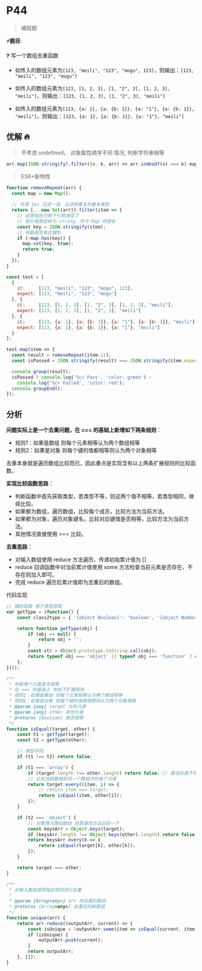 # P44

> 编程题

**⚡题目**:

❓ 写一个数组去重函数

- 如传入的数组元素为`[123, "meili", "123", "mogu", 123]`，则输出：`[123, "meili", "123", "mogu"]`

- 如传入的数组元素为`[123, [1, 2, 3], [1, "2", 3], [1, 2, 3], "meili"]`，则输出：`[123, [1, 2, 3], [1, "2", 3], "meili"]`

- 如传入的数组元素为`[123, {a: 1}, {a: {b: 1}}, {a: "1"}, {a: {b: 1}}, "meili"]`，则输出：`[123, {a: 1}, {a: {b: 1}}, {a: "1"}, "meili"]`

## 优解 🔥

> 不考虑 undefined， 对象属性顺序不同 情况, 判断字符串相等

```js
arr.map(JSON.stringify).filter((v, k, arr) => arr.indexOf(v) === k).map(JSON.parse)
```

> ES6+新特性

```js
function removeRepeat(arr) {
  const map = new Map();
  
  // 先用 Set 过滤一波，过滤掉重复的基本类型
  return [...new Set(arr)].filter(item => {
    // 这里现在只剩下引用类型了
    // 把引用类型转为 string，作为 Map 的键名
    const key = JSON.stringify(item);
    // 判断是否有此键名
    if (!map.has(key)) {
      map.set(key, true);
      return true;
    }
  });
}

const test = [
  {
    it:     [123, "meili", "123", "mogu", 123],
    expect: [123, "meili", "123", "mogu"]
  }, {
    it:     [123, [1, 2, 3], [1, "2", 3], [1, 2, 3], "meili"],
    expect: [123, [1, 2, 3], [1, "2", 3], "meili"]
  }, {
    it:     [123, {a: 1}, {a: {b: 1}}, {a: "1"}, {a: {b: 1}}, "meili"],
    expect: [123, {a: 1}, {a: {b: 1}}, {a: "1"}, "meili"]
  }
];

test.map(item => {
  const result = removeRepeat(item.it);
  const isPassed = JSON.stringify(result) === JSON.stringify(item.expect);

  console.group(result);
  isPassed ? console.log('%c√ Pass', 'color: green') :
    console.log('%c× Failed', 'color: red');
  console.groupEnd();
});
```

## 分析

**问题实际上是一个去重问题，在 === 的基础上新增如下两条规则**：

- 规则1：如果是数组 则每个元素相等认为两个数组相等
- 规则2：如果是对象 则每个键的值都相等则认为两个对象相等

去重本身就是遍历数组比较而已，因此重点是实现含有以上两条扩展规则的比较函数。

**实现比较函数思路**：

- 判断函数中首先获取类型，若类型不等，则这两个值不相等，若类型相同，继续比较。
- 如果都为数组，遍历数组，比较每个成员，比较方法为当前方法。
- 如果都为对象，遍历对象键名，比较对应键值是否相等，比较方法为当前方法。
- 其他情况直接使用 === 比较。

**去重思路**：

- 对输入数组使用 reduce 方法遍历，传递初始累计值为 []
- reduce 回调函数中对当前累计值使用 some 方法检查当前元素是否存在，不存在则加入即可。
- 完成 reduce 遍历后累计值即为去重后的数组。

代码实现

```js
// 辅助函数 用于类型获取
var getType = (function() {
    const class2type = { '[object Boolean]': 'boolean', '[object Number]': 'number', '[object String]': 'string', '[object Function]': 'function', '[object Array]': 'array', '[object Date]': 'date', '[object RegExp]': 'regexp', '[object Object]': 'object', '[object Error]': 'error', '[object Symbol]': 'symbol' };

    return function getType(obj) {
        if (obj == null) {
            return obj + '';
        }
        const str = Object.prototype.toString.call(obj);
        return typeof obj === 'object' || typeof obj === 'function' ? class2type[str] || 'object' : typeof obj;
    };
})();

/**
 * 判断两个元素是否相等
 * 在 === 的基础上 有如下扩展规则
 * 规则1：如果是数组 则每个元素相等认为两个数组相等
 * 规则2：如果是对象 则每个键的值都相等则认为两个对象相等
 * @param {any} target 比较元素
 * @param {any} other 其他元素
 * @returns {Boolean} 是否相等
 */
function isEqual(target, other) {
    const t1 = getType(target);
    const t2 = getType(other);

    // 类型不同
    if (t1 !== t2) return false;

    if (t1 === 'array') {
        if (target.length !== other.length) return false; // 数组长度不等
        // 比较当前数组和另一个数组中的每个元素
        return target.every((item, i) => {
            // return item === target;
            return isEqual(item, other[i]);
        });
    }

    if (t2 === 'object') {
        // 对象情况类似数组 但是遍历方法区别一下
        const keysArr = Object.keys(target);
        if (keysArr.length !== Object.keys(other).length) return false;
        return keysArr.every(k => {
            return isEqual(target[k], other[k]);
        });
    }

    return target === other;
}

/**
 * 对输入数组按照指定规则进行去重
 *
 * @param {Array<any>} arr 待去重的数组
 * @returns {Array<any>} 去重后的新数组
 */
function unique(arr) {
    return arr.reduce((outputArr, current) => {
        const isUnique = !outputArr.some(item => isEqual(current, item));
        if (isUnique) {
            outputArr.push(current);
        }
        return outputArr;
    }, []);
}
```
